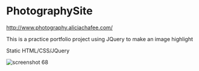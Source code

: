 # PhotographySite
http://www.photography.aliciachafee.com/

This is a practice portfolio project using JQuery to make an image highlight

Static HTML/CSS/JQuery

![screenshot 68](https://cloud.githubusercontent.com/assets/20173602/22444454/fda5212e-e710-11e6-9d4d-5ff4055bba16.png)


